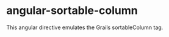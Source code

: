 angular-sortable-column
=======================

This angular directive emulates the Grails sortableColumn tag.
